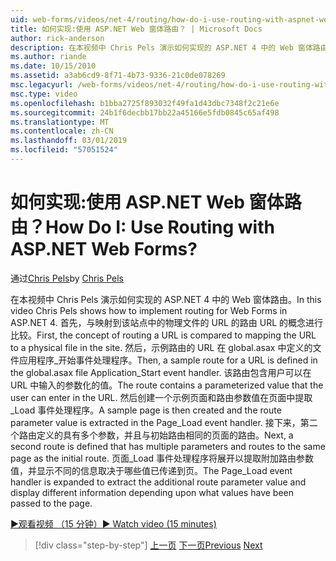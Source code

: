 ```yaml
---
uid: web-forms/videos/net-4/routing/how-do-i-use-routing-with-aspnet-web-forms
title: 如何实现:使用 ASP.NET Web 窗体路由？ | Microsoft Docs
author: rick-anderson
description: 在本视频中 Chris Pels 演示如何实现的 ASP.NET 4 中的 Web 窗体路由。 首先，路由 URL 的概念进行比较的 URL 映射到 p...
ms.author: riande
ms.date: 10/15/2010
ms.assetid: a3ab6cd9-8f71-4b73-9336-21c0de078269
msc.legacyurl: /web-forms/videos/net-4/routing/how-do-i-use-routing-with-aspnet-web-forms
msc.type: video
ms.openlocfilehash: b1bba2725f893032f49fa1d43dbc7348f2c21e6e
ms.sourcegitcommit: 24b1f6decbb17bb22a45166e5fdb0845c65af498
ms.translationtype: MT
ms.contentlocale: zh-CN
ms.lasthandoff: 03/01/2019
ms.locfileid: "57051524"
---
```

<a name="how-do-i-use-routing-with-aspnet-web-forms"></a><span data-ttu-id="5d387-105">如何实现:使用 ASP.NET Web 窗体路由？</span><span class="sxs-lookup"><span data-stu-id="5d387-105">How Do I: Use Routing with ASP.NET Web Forms?</span></span>
====================
<span data-ttu-id="5d387-106">通过[Chris Pels](https://twitter.com/chrispels)</span><span class="sxs-lookup"><span data-stu-id="5d387-106">by [Chris Pels](https://twitter.com/chrispels)</span></span>

<span data-ttu-id="5d387-107">在本视频中 Chris Pels 演示如何实现的 ASP.NET 4 中的 Web 窗体路由。</span><span class="sxs-lookup"><span data-stu-id="5d387-107">In this video Chris Pels shows how to implement routing for Web Forms in ASP.NET 4.</span></span> <span data-ttu-id="5d387-108">首先，与映射到该站点中的物理文件的 URL 的路由 URL 的概念进行比较。</span><span class="sxs-lookup"><span data-stu-id="5d387-108">First, the concept of routing a URL is compared to mapping the URL to a physical file in the site.</span></span> <span data-ttu-id="5d387-109">然后，示例路由的 URL 在 global.asax 中定义的文件应用程序\_开始事件处理程序。</span><span class="sxs-lookup"><span data-stu-id="5d387-109">Then, a sample route for a URL is defined in the global.asax file Application\_Start event handler.</span></span> <span data-ttu-id="5d387-110">该路由包含用户可以在 URL 中输入的参数化的值。</span><span class="sxs-lookup"><span data-stu-id="5d387-110">The route contains a parameterized value that the user can enter in the URL.</span></span> <span data-ttu-id="5d387-111">然后创建一个示例页面和路由参数值在页面中提取\_Load 事件处理程序。</span><span class="sxs-lookup"><span data-stu-id="5d387-111">A sample page is then created and the route parameter value is extracted in the Page\_Load event handler.</span></span> <span data-ttu-id="5d387-112">接下来，第二个路由定义的具有多个参数，并且与初始路由相同的页面的路由。</span><span class="sxs-lookup"><span data-stu-id="5d387-112">Next, a second route is defined that has multiple parameters and routes to the same page as the initial route.</span></span> <span data-ttu-id="5d387-113">页面\_Load 事件处理程序将展开以提取附加路由参数值，并显示不同的信息取决于哪些值已传递到页。</span><span class="sxs-lookup"><span data-stu-id="5d387-113">The Page\_Load event handler is expanded to extract the additional route parameter value and display different information depending upon what values have been passed to the page.</span></span>

[<span data-ttu-id="5d387-114">&#9654;观看视频 （15 分钟）</span><span class="sxs-lookup"><span data-stu-id="5d387-114">&#9654; Watch video (15 minutes)</span></span>](https://channel9.msdn.com/Blogs/ASP-NET-Site-Videos/how-do-i-use-routing-with-aspnet-web-forms)

> [!div class="step-by-step"]
> <span data-ttu-id="5d387-115">[上一页](aspnet-4-quick-hit-outbound-webforms-routing.md)
> [下一页](how-do-i-work-with-urls-in-aspnet-routing.md)</span><span class="sxs-lookup"><span data-stu-id="5d387-115">[Previous](aspnet-4-quick-hit-outbound-webforms-routing.md)
[Next](how-do-i-work-with-urls-in-aspnet-routing.md)</span></span>
